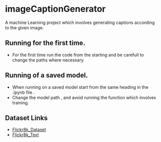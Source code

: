 # imageCaptionGenerator
A machine Learning project which involves generating captions according to the given image.


## Running for the first time.
* For the first time run the code from the starting and be carefull to change the paths where necessary.

## Running of a saved model.
* When running on a saved model start from the same heading in the .ipynb file .
* Change the model path , and avoid running the function which involves training.


## Dataset Links
* [Flickr8k_Dataset](https://github.com/jbrownlee/Datasets/releases/download/Flickr8k/Flickr8k_Dataset.zip)
* [Flickr8k_Text](https://github.com/jbrownlee/Datasets/releases/download/Flickr8k/Flickr8k_text.zip)
